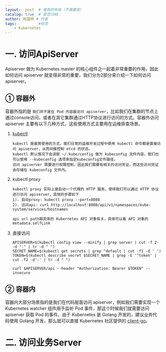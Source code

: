 ```yaml
---
layout:  post  # 使用的布局（不需要改）
catalog: true  # 是否归档
author: 陈国林 # 作者
tags:          #标签
    - Kubernetes
---
```


# 一. 访问ApiServer
Apiserver 做为 Kubernetes master 的核心组件之一起着非常重要的作用，因此如何访问 apiserver 就变得非常的重要，我们分为2部分来介绍一下如何访问 apiserver。

## ① 容器外
容器外指的是 `我们并不是在 Pod 内容器访问 apiserver`，比如我们在集群的节点上通过console访问，或者在其它集群通过HTTP协议进行访问的方式。容器外访问 apiserver 主要有以下几种方式，这些使用方式主要用在运维排查场景。

1. [kubectl](https://kubernetes.io/docs/reference/kubectl/overview/)  
   ```
   kubectl 是最常使用的方式，我们日常的运维开发过程中使用 kubectl 命令都是直接访问 apiserver，从而间接控制 etcd 的状态。
   kubectl 默认情况下会读取 ~/.kube/config 做为 kubeconfig 文件内容，我们也可以使用 --kubeconfig 选项来指定kubeconfig文件路径。  
   访问 apiserver 需要进行权限控制，因此我们需要有相关的访问凭证，而这些访问凭证会存储在 kubeconfig 文件内。
   ```
    
2. kubectl proxy  
   ```
   kubectl proxy 实际上是启动一个代理的 HTTP 服务，使得我们可以通过 HTTP 协议进行访问 apiserver，具体的步骤如下  
   1). 启动proxy: kubectl proxy --port=8080
   2). 访问api: curl http://localhost:8080/api/v1/namespaces/kube-system/services/hostnames 
   
   api url path跟具体的 Kubernetes API 对象有关，具体可以看 API 对象的 metadata.selfLink
   ```
   
3. 直接访问  
   ```
   APISERVER=$(kubectl config view --minify | grep server | cut -f 2- -d ":" | tr -d " ")
   SECRET_NAME=$(kubectl get secrets | grep ^default | cut -f1 -d ' ')
   TOKEN=$(kubectl describe secret $SECRET_NAME | grep -E '^token' | cut -f2 -d':' | tr -d " ")

   curl $APISERVER/api --header "Authorization: Bearer $TOKEN" --insecure
   ```

## ② 容器内
容器内大部分场景指的是我们在代码层面访问 apiserver，例如我们需要实现一个 Kubernetes watcher 组件用于监听 Pod 事件，那这个时候我们就需要访问 apiserver 获取 Pod 的事件。由于 Kubernetes 是 Golang 开发的，建议业务代码使用 Golang 开发，那么就可以直接 Kubernetes 社区提供的 [client-go](https://github.com/kubernetes/client-go)。


# 二. 访问业务Server

